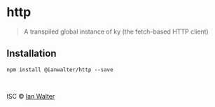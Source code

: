 # http
> A transpiled global instance of ky (the fetch-based HTTP client)

## Installation

```console
npm install @ianwalter/http --save
```

&nbsp;

ISC &copy; [Ian Walter](https://iankwalter.com)

